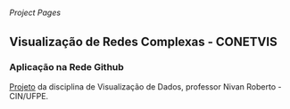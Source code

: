 ###### *Project Pages*

## Visualização de Redes Complexas - CONETVIS
### Aplicação na Rede Github 
[Projeto](https://drez3a.github.io/CONETVIS-visualizacao-2018-1/) da disciplina de Visualização de Dados, professor Nivan Roberto - CIN/UFPE.
